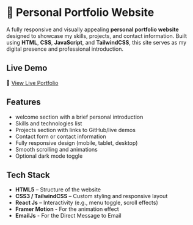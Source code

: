 # 💼 Personal Portfolio Website

A fully responsive and visually appealing **personal portfolio website** designed to showcase my skills, projects, and contact information. Built using **HTML**, **CSS**, **JavaScript**, and **TailwindCSS**, this site serves as my digital presence and professional introduction.

## Live Demo

🔗 [View Live Portfolio](https://shivam-portfolio-707.netlify.app)  

## Features

- welcome section with a brief personal introduction
- Skills and technologies list
- Projects section with links to GitHub/live demos
- Contact form or contact information
- Fully responsive design (mobile, tablet, desktop)
- Smooth scrolling and animations
- Optional dark mode toggle

## Tech Stack

- **HTML5** – Structure of the website  
- **CSS3 / TailwindCSS** – Custom styling and responsive layout  
- **React Js** – Interactivity (e.g., menu toggle, scroll effects)  
- **Framer Motion** - For the animation effect
- **EmailJs** - For the Direct Message to Email


